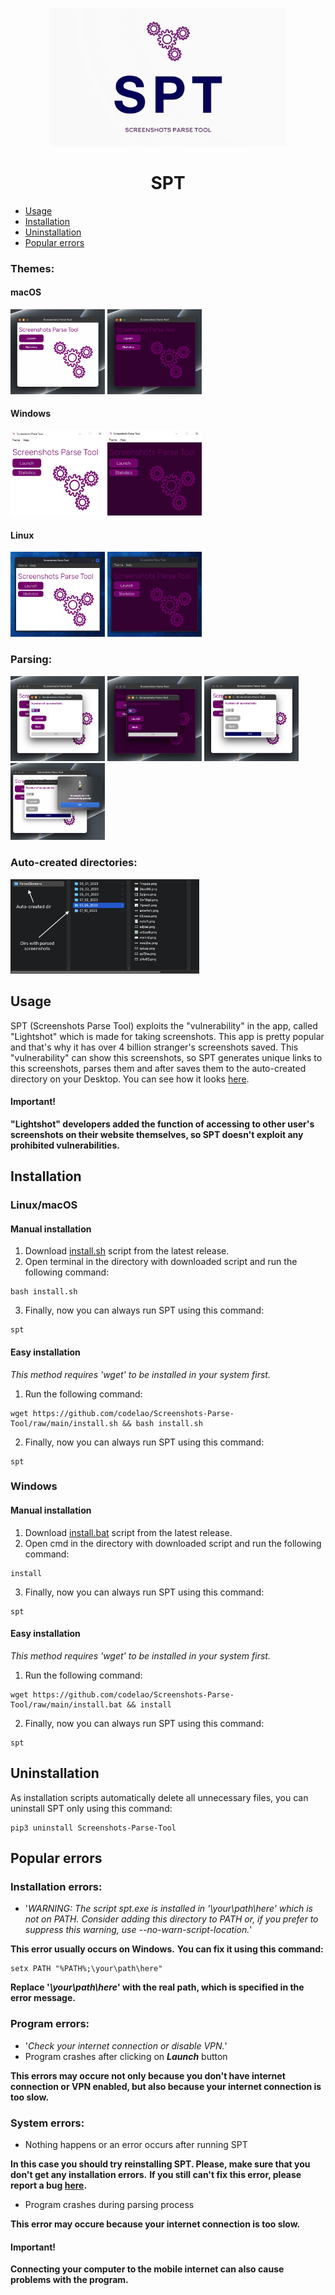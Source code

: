 <p align="center">
  <img src="READMEimages/banner.png" width="75%">
</p>

<h1 align="center">
  SPT
</h1>

* [Usage](#usage)
* [Installation](#installation)
* [Uninstallation](#uninstallation)
* [Popular errors](#popular-errors)


### Themes:
#### macOS
<img src="READMEimages/menu1.png" width="30%">
<img src="READMEimages/menu2.png" width="30%">

#### Windows
<img src="READMEimages/menu3.png" width="30%">
<img src="READMEimages/menu4.png" width="30%">

#### Linux
<img src="READMEimages/menu5.png" width="30%">
<img src="READMEimages/menu6.png" width="30%">

### Parsing:
<img src="READMEimages/parser1.png" width="30%">
<img src="READMEimages/parser2.png" width="30%">
<img src="READMEimages/parser3.png" width="30%">
<img src="READMEimages/parser4.png" width="30%">

### Auto-created directories:
<img src="READMEimages/dirs.png" width="60%">


## Usage
SPT (Screenshots Parse Tool) exploits the "vulnerability" in the app, called "Lightshot" which is made for taking screenshots. This app is pretty popular and that's why it has over 4 billion stranger's screenshots saved.
This "vulnerability" can show this screenshots, so SPT generates unique links to this screenshots, parses them and after saves them to the auto-created directory on your Desktop. You can see how it looks [here](#directories). 

#### Important! 
**"Lightshot" developers added the function of accessing to other user's screenshots on their website themselves, so SPT doesn't exploit any prohibited vulnerabilities.**


## Installation
### Linux/macOS
#### Manual installation
1. Download [install.sh](https://github.com/codelao/Screenshots-Parse-Tool/releases) script from the latest release.
2. Open terminal in the directory with downloaded script and run the following command:
```
bash install.sh
```
3. Finally, now you can always run SPT using this command:
```
spt
```

#### Easy installation
*This method requires 'wget' to be installed in your system first.*
1. Run the following command:
```
wget https://github.com/codelao/Screenshots-Parse-Tool/raw/main/install.sh && bash install.sh
```
2. Finally, now you can always run SPT using this command:
```
spt
```

### Windows
#### Manual installation
1. Download [install.bat](https://github.com/codelao/Screenshots-Parse-Tool/releases) script from the latest release.
2. Open cmd in the directory with downloaded script and run the following command:
```
install
```
3. Finally, now you can always run SPT using this command:
```
spt
```

#### Easy installation
*This method requires 'wget' to be installed in your system first.*
1. Run the following command:
```
wget https://github.com/codelao/Screenshots-Parse-Tool/raw/main/install.bat && install
```
2. Finally, now you can always run SPT using this command:
```
spt
```


## Uninstallation
As installation scripts automatically delete all unnecessary files, you can uninstall SPT only using this command:
```
pip3 uninstall Screenshots-Parse-Tool
```


## Popular errors
### Installation errors:
- '*WARNING: The script spt.exe is installed in '\your\path\here' which is not on PATH.*
*Consider adding this directory to PATH or, if you prefer to suppress this warning, use --no-warn-script-location.*'

**This error usually occurs on Windows.**
**You can fix it using this command:**
```
setx PATH "%PATH%;\your\path\here"
```
**Replace '*\your\path\here*' with the real path, which is specified in the error message.**

### Program errors:
- '*Check your internet connection or disable VPN.*'
- Program crashes after clicking on ***Launch*** button

**This errors may occure not only because you don't have internet connection or VPN enabled, but also because your internet connection is too slow.**

### System errors:
- Nothing happens or an error occurs after running SPT

**In this case you should try reinstalling SPT. Please, make sure that you don't get any installation errors.**
**If you still can't fix this error, please report a bug [here](https://github.com/codelao/Screenshots-Parse-Tool/issues).**

- Program crashes during parsing process

**This error may occure because your internet connection is too slow.**

#### Important!
**Connecting your computer to the mobile internet can also cause problems with the program.**
